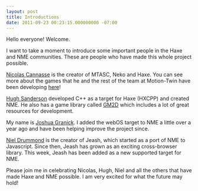 ```yaml
---
layout: post
title: Introductions
date: 2011-09-23 00:23:15.000000000 -07:00
---
```

Hello everyone! Welcome.

I want to take a moment to introduce some important people in the Haxe and NME communities. These are people who have made this whole project possible.

<a href="http://twitter.com/#!/ncannasse" target="_blank">Nicolas Cannasse</a> is the creator of MTASC, Neko and Haxe. You can see more about the games that he and the rest of the team at Motion-Twin have been developing <a href="http://motion-twin.com/" target="_blank">here</a>!

<a href="http://twitter.com/#!/gamehaxe" target="_blank">Hugh Sanderson</a> developed C++ as a target for Haxe (HXCPP) and created NME. He also has a game library called <a href="http://code.google.com/p/gm2d/" target="_blank">GM2D</a> which includes a lot of great resources for development.

My name is <a href="http://twitter.com/#!/singmajesty" target="_blank">Joshua Granick</a>. I added the webOS target to NME a little over a year ago and have been helping improve the project since.

<a href="http://twitter.com/#!/grumpytoad" target="_blank">Niel Drummond</a> is the creator of Jeash, which started as a port of NME to Javascript. Since then, Jeash has grown as an exciting cross-browser library. This week, Jeash has been added as a new supported target for NME.

Please join me in celebrating Nicolas, Hugh, Niel and all the others that have made Haxe and NME possible. I am very excited for what the future may hold!
